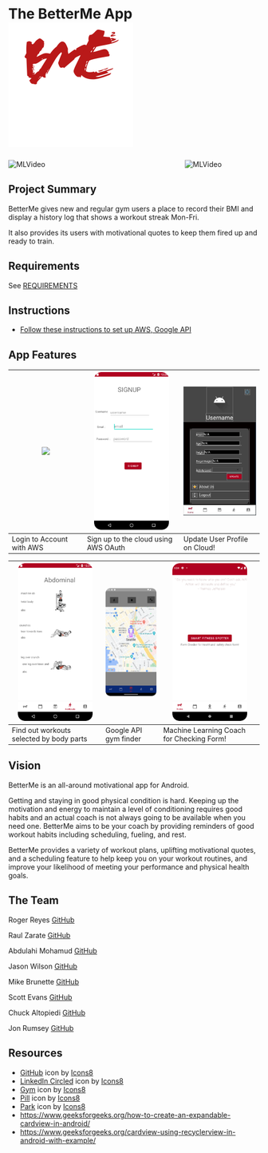# The BetterMe App <img src="Public/icon1.png" alt="login" width="250">

<div style="display: flex; flex-direction: row; flex-wrap:wrap; justify-content: space-between;">

  <img  src="Public/squatreps.gif" alt="MLVideo" width="150">

  <img  src="Public/pushupreps.gif" alt="MLVideo" width="150">

</div>

## Project Summary

BetterMe gives new and regular gym users a place to record their BMI and display a history log that shows a workout streak Mon-Fri.

It also provides its users with motivational quotes to keep them fired up and ready to train.

## Requirements

See [REQUIREMENTS](./REQUIREMENTS.md)

## Instructions
- [Follow these instructions to set up AWS, Google API](app/README.md)

## App Features

[//]: # (<div style="display: flex; flex-direction: row; flex-wrap:wrap; justify-content: space-between;">)

[//]: # (      <img id=image src="Public/loginvideo.gif" alt="login" width="150"/>)

[//]: # (      <img id=image src="Public/signup.png" alt="Step1" width="150"/>)

[//]: # (      <img id=image src="Public/updateinfo.JPG" alt="Step2" width="150"/>)

[//]: # (      <img id=image src="Public/selectworkout.png" alt="Step3" width="150"/>)

[//]: # (      <img id=image src="Public/img.png" alt="step 4" width="150"/>)

[//]: # (      <img id=image src="Public/smartspotter.png" alt="MLVideo" width="150"/>)

[//]: # (</div>)

| <img src="Public/loginvideo.gif" width="150"/> | <img id=image src="Public/signup.png" alt="Step1" width="150"/> | <img id=image src="Public/updateinfo.JPG" alt="Step2" width="150"/> |
|------------------------------------------------|-----------------------------------------------------------------|---------------------------------------------------------------------|
| Login to Account with AWS                      | Sign up to the cloud using AWS OAuth                            | Update User Profile on Cloud!                                       |

| <img id=image src="Public/selectworkout.png" alt="Step3" width="150"/> | <img id=image src="Public/img.png" alt="step 4" width="150"/> | <img id=image src="Public/smartspotter.png" alt="MLVideo" width="150"/> |
|------------------------------------------------------------------------|---------------------------------------------------------------|-------------------------------------------------------------------------|
| Find out workouts selected by body parts                               | Google API gym finder                                         | Machine Learning Coach for Checking Form!                               |


## Vision

<!-- what is the vision of the product? -->
BetterMe is an all-around motivational app for Android.

<!-- what pain point does this project solve? -->
Getting and staying in good physical condition is hard.
Keeping up the motivation and energy to maintain a level of conditioning requires good habits and an actual coach is not always going to be available when you need one.
BetterMe aims to be your coach by providing reminders of good workout habits including scheduling, fueling, and rest.

<!-- why should anyone care about this product? -->
BetterMe provides a variety of workout plans, uplifting motivational quotes, and a scheduling feature to help keep you on your workout routines, and improve your likelihood of meeting your performance and physical health goals.

## The Team

Roger Reyes [GitHub](https://github.com/RogerMReyes)

Raul Zarate [GitHub](https://github.com/zaratr)

Abdulahi Mohamud [GitHub](https://github.com/AbdulahiMohamud)

Jason Wilson [GitHub](https://github.com/WilsonJhub)

Mike Brunette [GitHub](https://github.com/mcbrunette33) 

Scott Evans [GitHub](https://github.com/mScottEvans)

Chuck Altopiedi [GitHub](https://github.com/ChuckAlto)

Jon Rumsey [GitHub](https://github.com/nojronatron)

## Resources
- <a target="_blank" href="https://icons8.com/icon/v551nqGeHhGn/github">GitHub</a> icon by <a target="_blank" href="https://icons8.com">Icons8</a>
- <a target="_blank" href="https://icons8.com/icon/UyatB5WgOdeP/linkedin-circled">LinkedIn Circled</a> icon by <a target="_blank" href="https://icons8.com">Icons8</a>
- <a target="_blank" href="https://icons8.com/icon/ZvjnlgX9t1tb/gym">Gym</a> icon by <a target="_blank" href="https://icons8.com">Icons8</a>
- <a target="_blank" href="https://icons8.com/icon/i8S0UHJ4f47y/pill">Pill</a> icon by <a target="_blank" href="https://icons8.com">Icons8</a>
- <a target="_blank" href="https://icons8.com/icon/j0vWxQ4slW7i/park">Park</a> icon by <a target="_blank" href="https://icons8.com">Icons8</a>
- https://www.geeksforgeeks.org/how-to-create-an-expandable-cardview-in-android/
- https://www.geeksforgeeks.org/cardview-using-recyclerview-in-android-with-example/
